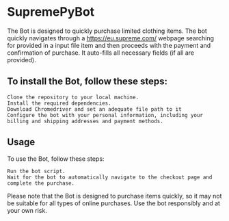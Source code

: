 # SupremePyBot
The Bot is designed to quickly purchase limited clothing items. The bot quickly navigates through a https://eu.supreme.com/ webpage searching for provided in a input file item and then
proceeds with the payment and confirmation of purchase. It auto-fills all necessary fields (if all are provided).

## To install the Bot, follow these steps:

    Clone the repository to your local machine.
    Install the required dependencies.
    Download Chromedriver and set an adequate file path to it
    Configure the bot with your personal information, including your billing and shipping addresses and payment methods.

## Usage

To use the Bot, follow these steps:

    Run the bot script.
    Wait for the bot to automatically navigate to the checkout page and complete the purchase.

Please note that the Bot is designed to purchase items quickly, so it may not be suitable for all types of online purchases. Use the bot responsibly and at your own risk.
